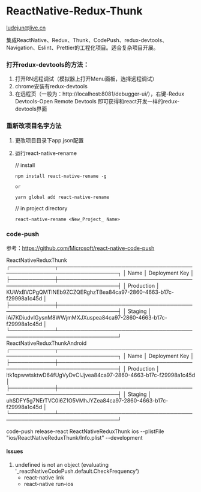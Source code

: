# ReactNative-Redux-Thunk
ludejun@live.cn

集成ReactNative、Redux、Thunk、CodePush、redux-devtools、Navigation、Eslint、Prettier的工程化项目。适合复杂项目开展。

### 打开redux-devtools的方法：
1. 打开RN远程调试（模拟器上打开Menu面板，选择远程调试）
2. chrome安装有redux-devtools
3. 在远程页（一般为：http://localhost:8081/debugger-ui/），右键-Redux Devtools-Open Remote Devtools
即可获得和react开发一样的redux-devtools界面

### 重新改项目名字方法

1. 更改项目目录下app.json配置
2. 运行react-native-rename

    // install

       npm install react-native-rename -g
       
       or 
       
       yarn global add react-native-rename
    
    // in project directory
    
       react-native-rename <New_Project_ Name>


### code-push
参考：https://github.com/Microsoft/react-native-code-push

ReactNativeReduxThunk
┌────────────┬──────────────────────────────────────────────────────────────────┐
│ Name       │ Deployment Key                                                   │
├────────────┼──────────────────────────────────────────────────────────────────┤
│ Production │ KUWxBVCPgQMTINEb9ZCZQERghzTBea84ca97-2860-4663-b17c-f29998a1c45d │
├────────────┼──────────────────────────────────────────────────────────────────┤
│ Staging    │ iAi7KDiudvIGysnM8WWjmMXJXuspea84ca97-2860-4663-b17c-f29998a1c45d │
└────────────┴──────────────────────────────────────────────────────────────────┘
ReactNativeReduxThunkAndroid
┌────────────┬──────────────────────────────────────────────────────────────────┐
│ Name       │ Deployment Key                                                   │
├────────────┼──────────────────────────────────────────────────────────────────┤
│ Production │ ltk1qpwwtsktwD64fUgVyDvCIJjvea84ca97-2860-4663-b17c-f29998a1c45d │
├────────────┼──────────────────────────────────────────────────────────────────┤
│ Staging    │ uhSDFY5g7NErTVC0i6Z1O5VMhJYZea84ca97-2860-4663-b17c-f29998a1c45d │
└────────────┴──────────────────────────────────────────────────────────────────┘

code-push release-react ReactNativeReduxThunk ios --plistFile "ios/ReactNativeReduxThunk/Info.plist" --development


#### Issues
1. undefined is not an object (evaluating '_reactNativeCodePush.default.CheckFrequency')
    - react-native link
    - react-native run-ios


